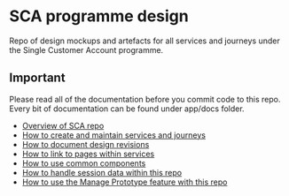 # SCA programme design
 Repo of design mockups and artefacts for all services and journeys under the Single Customer Account programme.

## Important

Please read all of the documentation before you commit code to this repo.
Every bit of documentation can be found under app/docs folder.

- [Overview of SCA repo](app/docs/overview.md)
- [How to create and maintain services and journeys](app/docs/services.md)
- [How to document design revisions](app/docs/revisions.md)
- [How to link to pages within services](app/docs/linking.md)
- [How to use common components](app/docs/common.md)
- [How to handle session data within this repo](app/docs/sessions.md)
- [How to use the Manage Prototype feature with this repo](app/docs/manage-your-prototype.md)

